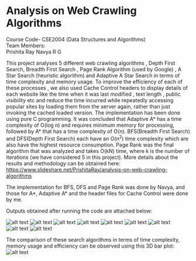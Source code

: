 # Analysis on Web Crawling Algorithms

Course Code- CSE2004 (Data Structures and Algorithms)  
Team Members:  
Prishita Ray 
Navya R G

This project analyses 5 different web crawling algorithms , Depth First Search, Breadth First Search , Page Rank Algorithm (used by Google) , A Star Search (heuristic algorithm) and Adaptive A Star Search in terms of time complexity and memory usage. To improve the efficiency of each of these processes , we also used Cache Control headers to display details of each website like the time when it was last modified , text length , public visibility etc and reduce the time incurred while repeatedly accessing popular sites by loading them from the server again, rather than just invoking the cached loaded version. The implementation has been done using pure C programming. It was concluded that Adaptive A* has a time complexity of O(log n) and requires minimum memory for processing, followed by A* that has a time complexity of O(n). BFS(Breadth First Search) and DFS(Depth First Search) each have an O(n<sup>2</sup>) time complexity which are also have the highest resource consumption. Page Rank was the final algorithm that was analyzed and takes O(kN) time, where k is the number of iterations (we have considered 5 in this project). More details about the results and methodology can be obtained here: https://www.slideshare.net/PrishitaRay/analysis-on-web-crawling-algorithms  

The implementation for BFS, DFS and Page Rank was done by Navya, and those for A*, Adaptive A* and the header files for Cache Control were done by me.  

Outputs obtained after running the code are attached below:  

![alt text](https://github.com/PRISHIta123/web_crawlers/blob/master/dsa1.JPG) 
![alt text](https://github.com/PRISHIta123/web_crawlers/blob/master/dsa2.JPG) 
![alt text](https://github.com/PRISHIta123/web_crawlers/blob/master/dsa3.JPG) 
![alt text](https://github.com/PRISHIta123/web_crawlers/blob/master/dsa4.JPG) 
![alt text](https://github.com/PRISHIta123/web_crawlers/blob/master/dsa5.JPG) 
![alt text](https://github.com/PRISHIta123/web_crawlers/blob/master/dsa6.JPG) 
![alt text](https://github.com/PRISHIta123/web_crawlers/blob/master/dsa7.JPG) 
![alt text](https://github.com/PRISHIta123/web_crawlers/blob/master/dsa8.JPG) 
![alt text](https://github.com/PRISHIta123/web_crawlers/blob/master/dsa9.JPG) 

The comparison of these search algorithms in terms of time complexity, memory usage and efficiency can be observed using this 3D bar plot:  
![alt text](https://github.com/PRISHIta123/web_crawlers/blob/master/SAC.JPG) 
